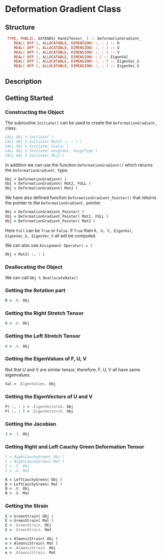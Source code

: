 # Deformation Gradient Class

## Structure

```fortran
 TYPE, PUBLIC, EXTENDS( Rank2Tensor_ ) :: DeformationGradient_
    REAL( DFP ), ALLOCATABLE, DIMENSION( :, : ) :: R
    REAL( DFP ), ALLOCATABLE, DIMENSION( :, : ) :: U
    REAL( DFP ), ALLOCATABLE, DIMENSION( :, : ) :: V
    REAL( DFP ), ALLOCATABLE, DIMENSION( : ) :: EigenVal
    REAL( DFP ), ALLOCATABLE, DIMENSION( :, : ) :: EigenVec_U
    REAL( DFP ), ALLOCATABLE, DIMENSION( :, : ) :: EigenVec_V
```

## Description

## Getting Started

### Constructing the Object

The subroutine `Initiate()` can be used to create the `DeformationGradient_` class.

```fortran
CALL Obj % Initiate( )
CALL Obj % Initiate( Mat2( :, : ) )
CALL Obj % Initiate( Scalar )
CALL Obj % Initiate( VoigtVec, VoigtType )
CALL Obj % Initiate( Obj2 )
```

In addition we can use the function `DeformationGradient()` which returns the `DeformationGradient_` type.

```fortran
Obj = DeformationGradient( )
Obj = DeformationGradient( Mat2, FULL )
Obj = DeformationGradient( Mat2 )
```

We have also defined function `DeformationGradient_Pointer()` that returns the pointer to the `DeformationGradient_` pointer.

```fortran
Obj = DeformationGradient_Pointer( )
Obj = DeformationGradient_Pointer( Mat2, FULL )
Obj = DeformationGradient_Pointer( Mat2 )
```

Here `Full` can be `True` or `False`. If `True` then `R, U, V, EigenVal, EigenVec_U, EigenVec_V` all will be computed.

We can also use `Assignment Operator( = )`

```fortran
Obj = Mat2( :, : )
```

### Deallocating the Object

We can call `Obj % DeallocateData()`

### Getting the Rotation part

```fortran
R = .R. Obj
```

### Getting the Right Stretch Tensor

```fortran
U = .U. Obj
```

### Getting the Left Stretch Tensor

```fortran
V = .V. Obj
```

### Getting the EigenValues of F, U, V

Not that U and V are similar tensor, therefore, F, U, V all have same eigenvalues.

```fortran
Val = .EigenValues. Obj
```

### Getting the EigenVectors of U and V

```fortran
P( :, : ) = .EigenVectorsU. Obj
P( :, : ) = .EigenVectorsV. Obj
```

### Getting the Jacobian

```fortran
J = .J. Obj
```

### Getting Right and Left Cauchy Green Deformation Tensor

```fortran
C = RightCauchyGreen( Obj )
C = RightCauchyGreen( Mat )
C = .C. Obj
C = .C. Mat
```

```fortran
B = LeftCauchyGreen( Obj )
B = LeftCauchyGreen( Mat )
B = .B. Obj
B = .B. Mat
```

### Getting the Strain

```fortran
E = GreenStrain( Obj )
E = GreenStrain( Mat )
E = .GreenStrain. Obj
E = .GreenStrain. Mat
```

```fortran
e = AlmansiStrain( Obj )
e = AlmansiStrain( Mat )
e = .AlmansiStrain. Obj
e = .AlmansiStrain. Mat
```